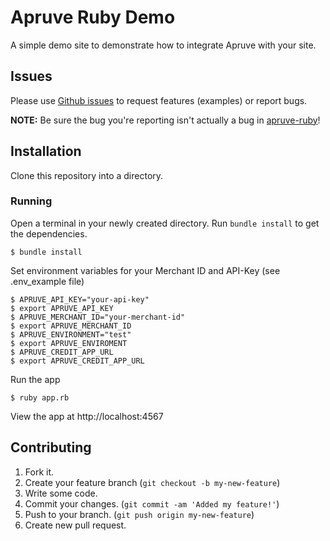 # Apruve Ruby Demo

A simple demo site to demonstrate how to integrate Apruve with your site.

## Issues

Please use [Github issues](https://github.com/apruve/apruve-ruby-demo/issues) to request features (examples) or report bugs.

**NOTE:** Be sure the bug you're reporting isn't actually a bug in [apruve-ruby](https://github.com/apruve/apruve-ruby)!

## Installation

Clone this repository into a directory.

### Running

Open a terminal in your newly created directory. Run `bundle install` to get the dependencies.

    $ bundle install

Set environment variables for your Merchant ID and API-Key (see .env_example file)

    $ APRUVE_API_KEY="your-api-key"
    $ export APRUVE_API_KEY
    $ APRUVE_MERCHANT_ID="your-merchant-id"
    $ export APRUVE_MERCHANT_ID
    $ APRUVE_ENVIRONMENT="test"
    $ export APRUVE_ENVIROMENT
    $ APRUVE_CREDIT_APP_URL
    $ export APRUVE_CREDIT_APP_URL

Run the app

    $ ruby app.rb

View the app at http://localhost:4567

## Contributing

1. Fork it.
2. Create your feature branch (`git checkout -b my-new-feature`)
3. Write some code.
4. Commit your changes. (`git commit -am 'Added my feature!'`)
5. Push to your branch. (`git push origin my-new-feature`)
6. Create new pull request.